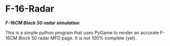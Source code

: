 # F-16-Radar
***F-16CM Block 50 radar simulation***

This is a simple python program that uses PyGame
to render an accurate F-16CM Block 50 radar MFD
page. It is not 100% complete (yet).
